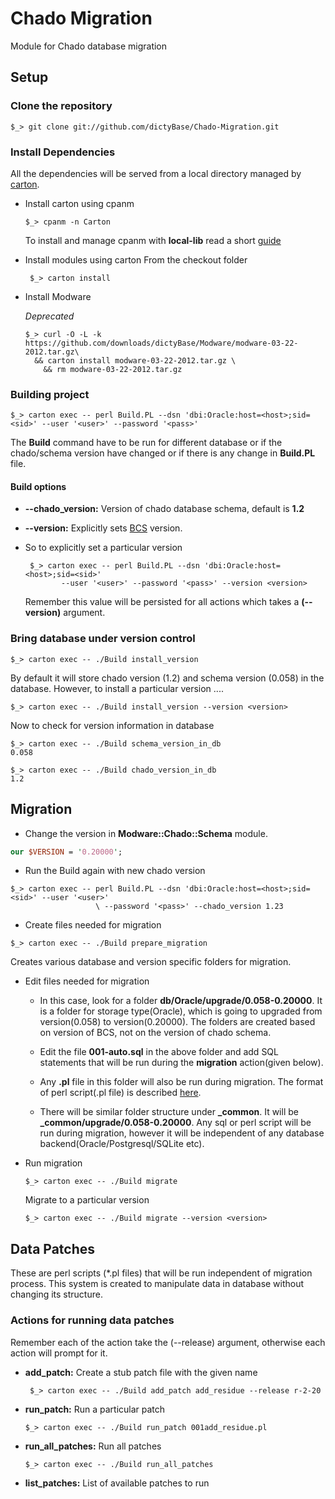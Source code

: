 # Chado Migration
Module for Chado database migration

## Setup
### Clone the repository

```shell
$_> git clone git://github.com/dictyBase/Chado-Migration.git
```

### Install Dependencies

All the dependencies will be served from a local directory managed by
[carton](https://metacpan.org/module/Carton).

* Install carton using cpanm

	 ```shell
    $_> cpanm -n Carton
   ```

   To install and manage cpanm with __local-lib__ read a short
   [guide](http://dictybase.github.com/perl-setup/index.html)


* Install modules using carton
  From the checkout folder

   ```shell
    $_> carton install
   ```

* Install Modware

	*Deprecated*

	```shell
	$_> curl -O -L -k https://github.com/downloads/dictyBase/Modware/modware-03-22-2012.tar.gz\
	  && carton install modware-03-22-2012.tar.gz \
	    && rm modware-03-22-2012.tar.gz
	```

### Building project

```shell
$_> carton exec -- perl Build.PL --dsn 'dbi:Oracle:host=<host>;sid=<sid>' --user '<user>' --password '<pass>' 
```
  The __Build__ command have to be run for different database or if the chado/schema
  version have changed or if there is any change in  __Build.PL__ file. 

#### Build options

+ **--chado_version:** Version of chado database schema,  default is **1.2**
+ **--version:** Explicitly sets [BCS](https://metacpan.org/module/Bio::Chado::Schema)
                 version.

+ So to explicitly set a particular version
  ```shell
   $_> carton exec -- perl Build.PL --dsn 'dbi:Oracle:host=<host>;sid=<sid>' 
          --user '<user>' --password '<pass>' --version <version>
   ```
   Remember this value will be persisted for all actions which takes a **(--version)**
   argument.

### Bring database under version control

```shell
$_> carton exec -- ./Build install_version
```
By default it will store chado version (1.2) and schema version (0.058) in the database.
However,  to install a particular version ....

```shell
$_> carton exec -- ./Build install_version --version <version>
```

Now to check for version information in database

```shell
$_> carton exec -- ./Build schema_version_in_db
0.058

$_> carton exec -- ./Build chado_version_in_db
1.2
```

## Migration

+ Change the version in __Modware::Chado::Schema__ module.
```perl
our $VERSION = '0.20000';
```
+ Run the Build again with new chado version
```shell
$_> carton exec -- perl Build.PL --dsn 'dbi:Oracle:host=<host>;sid=<sid>' --user '<user>'
                   \ --password '<pass>' --chado_version 1.23
```


+ Create files needed for migration
```shell
$_> carton exec -- ./Build prepare_migration
```
  Creates various database and version specific folders for migration. 

+ Edit files needed for migration
  
  * In this case, look for a folder **db/Oracle/upgrade/0.058-0.20000**. It is a folder for storage
    type(Oracle),  which is going to upgraded from version(0.058) to version(0.20000). The
    folders are created based on version of BCS,  not on the version of chado schema. 

  * Edit the file **001-auto.sql** in the above folder and add SQL statements that will be
    run during the **migration** action(given below).

  * Any  **.pl** file in this folder will also be run during migration. The format of perl script(.pl file) is described
    [here](https://metacpan.org/module/DBIx::Class::DeploymentHandler::DeployMethod::SQL::Translator#PERL-SCRIPTS).

  * There will be similar folder structure under **_common**. It will be
    **_common/upgrade/0.058-0.20000**. Any sql or perl script will be run during
    migration,  however it will be independent of any database
    backend(Oracle/Postgresql/SQLite etc).

+ Run migration

  ```shell
  $_> carton exec -- ./Build migrate
  ```

  Migrate to a particular version

  ```shell
  $_> carton exec -- ./Build migrate --version <version>
  ```

## Data Patches
These are perl scripts (*.pl files) that will be run independent of migration process. This
system is created to manipulate data in database without changing its structure.

### Actions for running data patches
Remember each of the action take the (--release) argument,  otherwise each action will
prompt for it.

+ **add_patch:** Create a stub patch file with the given name

  ```shell
   $_> carton exec -- ./Build add_patch add_residue --release r-2-20
  ```

+ **run_patch:** Run a particular patch

  ```shell
  $_> carton exec -- ./Build run_patch 001add_residue.pl
  ```

+ **run_all_patches:** Run all patches

  ```shell
  $_> carton exec -- ./Build run_all_patches
  ```

+ **list_patches:** List of available patches to run
